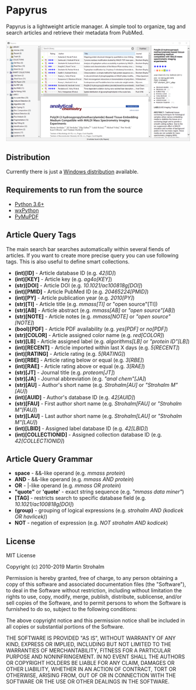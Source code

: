 # Papyrus

Papyrus is a lightweight article manager. A simple tool to organize, tag and search articles and retrieve their metadata
from PubMed.

![Screenshot](https://raw.githubusercontent.com/xxao/papyrus/master/dist/screenshot.png)


## Distribution
Currently there is just a [Windows distribution](dist/) available.


## Requirements to run from the source

- [Python 3.6+](https://www.python.org)
- [wxPython](https://pypi.org/project/wxPython/)
- [PyMuPDF](https://pypi.org/project/PyMuPDF/)


## Article Query Tags

The main search bar searches automatically within several fiends of articles. If you want to create more precise query
you can use following tags. This is also useful to define smart collections.

- **(int)[ID]** - Article database ID (e.g. *42[ID]*)
- **(int)[KEY]** - Article key (e.g. *ag4o[KEY]*)
- **(str)[DOI]** - Article DOI (e.g. *10.1021/ac100818g[DOI]*)
- **(int)[PMID]** - Article PubMed ID (e.g. *20465224[PMID]*)
- **(int)[PY]** - Article publication year (e.g. *2010[PY]*)
- **(str)[TI]** - Article title (e.g. *mmass[TI]* or "open source"[TI])
- **(str)[AB]** - Article abstract (e.g. *mmass[AB]* or *"open source"[AB]*)
- **(str)[NOTE]** - Article notes (e.g. *mmass[NOTE]* or *"open source"[NOTE]*)
- **(bool)[PDF]** - Article PDF availability (e.g. *yes[PDF]* or *no[PDF]*)
- **(str)[COLOR]** - Article assigned color name (e.g. *red[COLOR]*)
- **(str)[LB]** - Article assigned label (e.g. *algorithms[LB]* or *"protein ID"[LB]*)
- **(int)[RECENT]** - Article imported within last X days (e.g. *5[RECENT]*)
- **(int)[RATING]** - Article rating (e.g. *5[RATING]*)
- **(int)[RBE]** - Article rating below or equal (e.g. *3[RBE]*)
- **(int)[RAE]** - Article rating above or equal (e.g. *3[RAE]*)
- **(str)[JT]** - Journal title (e.g. *proteom[JT]*)
- **(str)[JA]** - Journal abbreviation (e.g. *"anal chem"[JA]*)
- **(str)[AU]** - Author's short name (e.g. *Strohalm[AU]* or *"Strohalm M"[AU]*)
- **(int)[AUID]** - Author's database ID (e.g. *42[AUID]*)
- **(str)[FAU]** - First author short name (e.g. *Strohalm[FAU]* or *"Strohalm M"[FAU]*)
- **(str)[LAU]** - Last author short name (e.g. *Strohalm[LAU]* or *"Strohalm M"[LAU]*)
- **(int)[LBID]** - Assigned label database ID (e.g. *42[LBID]*)
- **(int)[COLLECTIONID]** - Assigned collection database ID (e.g. *42[COLLECTIONID]*)


## Article Query Grammar

- **space** - &&-like operand (e.g. *mmass protein*)
- **AND** - &&-like operand (e.g. *mmass AND protein*)
- **OR** - |-like operand (e.g. *mmass OR protein*)
- **"quote"** or **'quote'** - exact string sequence (e.g. *"mmass data miner"*)
- **[TAG]** - restricts search to specific database field (e.g. *10.1021/ac100818g[DOI]*)
- **(group)** - grouping of logical expressions (e.g. *strohalm AND (kodicek OR havlicek)*)
- **NOT** - negation of expression (e.g. *NOT strohalm AND kodicek*)


## License

MIT License

Copyright (c) 2010-2019 Martin Strohalm

Permission is hereby granted, free of charge, to any person obtaining a copy
of this software and associated documentation files (the "Software"), to deal
in the Software without restriction, including without limitation the rights
to use, copy, modify, merge, publish, distribute, sublicense, and/or sell
copies of the Software, and to permit persons to whom the Software is
furnished to do so, subject to the following conditions:

The above copyright notice and this permission notice shall be included in all
copies or substantial portions of the Software.

THE SOFTWARE IS PROVIDED "AS IS", WITHOUT WARRANTY OF ANY KIND, EXPRESS OR
IMPLIED, INCLUDING BUT NOT LIMITED TO THE WARRANTIES OF MERCHANTABILITY,
FITNESS FOR A PARTICULAR PURPOSE AND NONINFRINGEMENT. IN NO EVENT SHALL THE
AUTHORS OR COPYRIGHT HOLDERS BE LIABLE FOR ANY CLAIM, DAMAGES OR OTHER
LIABILITY, WHETHER IN AN ACTION OF CONTRACT, TORT OR OTHERWISE, ARISING FROM,
OUT OF OR IN CONNECTION WITH THE SOFTWARE OR THE USE OR OTHER DEALINGS IN THE
SOFTWARE.
